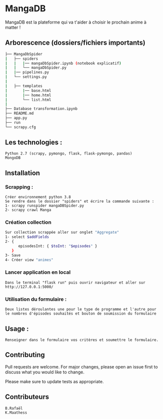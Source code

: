 # MangaDB

MangaDB est la plateforme qui va t'aider à choisir le prochain anime à matter !

## Arborescence (dossiers/fichiers importants)
```bash
├── MangaDbSpider
|   ├── spiders
|   |   |── mangaDbSpider.ipynb (notebook explicatif)
|   |   └── mangaDbSpider.py
|   |── pipelines.py
|   └── settings.py
|
|   ├── templates
|       |── base.html
|       |── home.html
|       └── list.html
|
├── Database transformation.ipynb
├── README.md
├── app.py
├── run
└── scrapy.cfg
``` 
## Les technologies :
```
Python 2.7 (scrapy, pymongo, flask, flask-pymongo, pandas)
MongoDB
```
## Installation
### Scrapping :
```
Créer environnement python 3.8
Se rendre dans le dossier "spiders" et écrire la commande suivante : 
1- scrapy runspider mangaDBSpider.py
2- scrapy crawl Manga
```
### Création collection
```bash
Sur collection scrappée aller sur onglet "Aggregate"
1- select $addFields
2- {
      episodesInt: { $toInt: "$episodes" }
   }
3- Save
4- Créer view "animes"
```

### Lancer application en local
```
Dans le terminal "flask run" puis ouvrir navigateur et aller sur http://127.0.0.1:5000/ 
```
### Utilisation du formulaire :
```
Deux listes déroulantes une pour le type de programme et l'autre pour le nombres d'épisodes souhaités et bouton de soumission du formulaire
```
## Usage :
```
Renseigner dans le formulaire vos critères et soumettre le formulaire.
```

## Contributing
Pull requests are welcome. For major changes, please open an issue first to discuss what you would like to change.

Please make sure to update tests as appropriate.

## Contributeurs
```
B.Rafaël
K.Maathess
```
